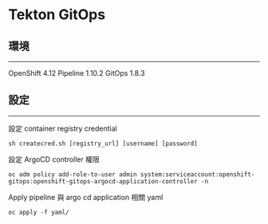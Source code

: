 # Tekton GitOps

## 環境
---
OpenShift 4.12
Pipeline 1.10.2
GitOps 1.8.3

## 設定
---
設定 container registry credential
```
sh createcred.sh [registry_url] [username] [password]
```

設定 ArgoCD controller 權限
```
oc adm policy add-role-to-user admin system:serviceaccount:openshift-gitops:openshift-gitops-argocd-application-controller -n
```

Apply pipeline 與 argo cd application 相關 yaml
```
oc apply -f yaml/
```